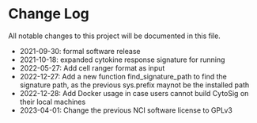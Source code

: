 # Change Log
All notable changes to this project will be documented in this file.  

- 2021-09-30: formal software release  
- 2021-10-18: expanded cytokine response signature for running  
- 2022-05-27: Add cell ranger format as input  
- 2022-12-27: Add a new function find_signature_path to find the signature path, as the previous sys.prefix maynot be the installed path  
- 2022-12-28: Add Docker usage in case users cannot build CytoSig on their local machines  
- 2023-04-01: Change the previous NCI software license to GPLv3  
